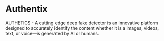# Authentix
AUTHETICS - A cutting edge deep fake detector is an innovative platform designed to accurately identify the content whether it is a images, videos, text, or voice—is generated by AI or humans.
